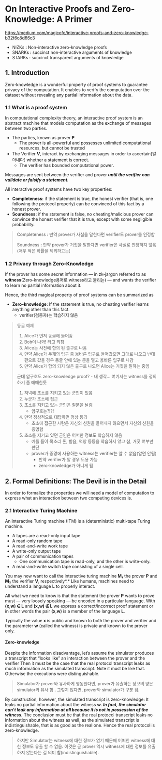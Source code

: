 # On Interactive Proofs and Zero-Knowledge: A Primer

https://medium.com/magicofc/interactive-proofs-and-zero-knowledge-b32f6c8d66c3

- NIZKs : Non-interactive zero-knowledge proofs 
- SNARKs : succinct non-interactive arguments of knowledge
- STARKs : succinct transparent arguments of knowledge

## 1. Introduction

Zero-knowledge is a wonderful property of proof systems to guarantee privacy of the computation. It enables to verify the computation over the dataset without revealing any partial information about the data.

### 1.1 What is a proof system

In computational complexity theory, an interactive proof system is an abstract machine that models computation as the exchange of messages between two parties.

- The parties, known as prover **P**
  - The prover is all-powerful and possesses unlimited computational resources, but cannot be trusted
- The Verifier **V**, interact by exchanging messages in order to ascertain(알아내다) whether a statement is correct.
  - The verifier has bounded computational power.

Messages are sent between the verifier and prover ***until the verifier can validate or falsify a statement.***

All interactive proof systems have two key properties:

- **Completeness:** if the statement is true, the honest verifier (that is, one following the protocol properly) can be convinced of this fact by a honest prover.
- **Soundness:** if the statement is false, no cheating/malicious prover can convince the honest verifier that it is true, except with some negligible probability.

> Completeness : 만약 prover가 사실을 말한다면 verifier도 prover를 인정함
>
> Soundness : 만약 prover가 거짓을 말한다면 verifier은 사실로 인정하지 않음(매우 적은 확률을 제외하고는)

### 1.2 Privacy through Zero-Knowledge

If the prover has some secret information — in zk-jargon referred to as **witness**(Zero-knowledge용어로 witness라고 불리는) — and wants the verifier to learn no partial information about it.

Hence, the third magical property of proof systems can be summarized as

- **Zero-knowledge:** If the statement is true, no cheating verifier learns anything other than this fact.
  - verifier(검증자)는 학습하지 않음

> 동굴 예제
>
> 1. Alice가 먼저 동굴에 들어감
> 2. Bob이 나와! 라고 외침
> 3. Alice는 사전에 합의 된 출구로 나옴
> 4. 만약 Alice가 두개의 입구 중 옳바른 입구로 들어갔으면 그대로 나오고 반대편으로 갔을 경우 동굴 안에 있는 문을 열고 옳바른 입구로 나감
> 5. 만약 Alice가 합의 되지 않은 출구로 나오면 Alice는 거짓을 말하는 중임
>
> 군대 암구호도 zero-knowledge proof? - 내 생각... 여기서는 witness를 정의하기 좀 애매한듯
>
> 1. 저녁에 초소를 지키고 있는 군인이 있음
> 2. 누군가 초소에 접근
> 3. 초소를 지키고 있는 군인은 질문을 날림
>    - 암구호는?!?!
> 4. 만약 정상적으로 대답하면 정상 통과
>    - 초소에 접근한 사람은 자신의 신원을 들어내지 않으면서 자신의 신원을 증명함
> 5. 초소를 지키고 있던 군인은 어떠한 정보도 학습하지 않음
>    - 예를 들어 목소리 톤, 발음, 억양 등등을 학습하지 않고 참, 거짓 여부만 판단
>    - prover가 증명에 사용하는 witness는 verifier는 알 수 없음(알면 안됨)
>      - 만약 verifier가 알 경우 도용 가능
>      - zero-knowledge가 아니게 됨

## 2. Formal Definitions: The Devil is in the Detail

In order to formalize the properties we will need a model of computation to express what an interaction between two computing devices is.

### 2.1 Interactive Turing Machine

An interactive Turing machine (ITM) is a (deterministic) multi-tape Turing machine.

- A tapes are a read-only input tape
- A read-only random tape
- A read-and-write work tape
- A write-only output tape
- A pair of communication tapes
  - One communication tape is read-only, and the other is write-only.
- A read-and-write switch tape consisting of a single cell.

You may now want to call the interactive turing machine **M₁** the prover **P** and **M₂** the verifier **V**, respectively*.* Like humans, machines need to understand a language **L** to properly interact. 

All what we need to know is that the statement the prover **P** wants to prove must — very loosely speaking — be encoded in a particular language. With **(x,w) ∈ L** and **(x,w) ∉ L** we express a correct/incorrect proof statement or in other words the pair **(x,w)** is a member of the language **L**.

Typically the value **x** is public and known to both the prover and verifier and the parameter **w** (called the witness) is private and known to the prover only.

#### Zero-knowledge

Despite the information disadvantage, let’s assume the simulator produces a transcript that “looks like” an interaction between the prover and the verifier Then it must be the case that the real protocol transcript leaks as much information as the simulated transcript. Note it must be like that. Otherwise the executions were distinguishable.

> Simulator가 prover와 유사하게 행동한다면, prover가 유출하는 정보의 양은 simulator와 유사 함 . 그렇지 않다면, prover와 simulator가 구분 됨.

By construction, however, the simulated transcript is zero-knowledge: It leaks no partial information about the witness **w**. ***In fact, the simulator can’t leak any information at all because it is not in possession of the witness.*** The conclusion must be that the real protocol transcript leaks no information about the witness as well, as the simulated transcript is indistinguishable, that is as good as the real one. Hence the real protocol is zero-knowledge.

> 하지만 Simulator는 witness에 대한 정보가 없기 때문에 어떠한 witness에 대한 정보도 유출 할 수 없음. 이것은 곧 prover 역시 witness에 대한 정보를 유출 하지 않는다는 걸 의미 함(indistinguishable).